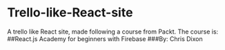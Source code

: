 # Trello-like-React-site

A trello like React site, made following a course from Packt.
The course is: 
##React.js Academy for beginners with Firebase
###By: Chris Dixon
